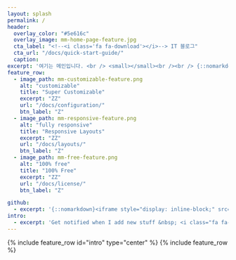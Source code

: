 ```yaml
---
layout: splash
permalink: /
header:
  overlay_color: "#5e616c"
  overlay_image: mm-home-page-feature.jpg
  cta_label: "<!--<i class='fa fa-download'></i>--> IT 블로그"
  cta_url: "/docs/quick-start-guide/"
  caption:
excerpt: '여기는 메인입니다. <br /> <small></small><br /><br /> {::nomarkdown}{:/nomarkdown}'
feature_row:
  - image_path: mm-customizable-feature.png
    alt: "customizable"
    title: "Super Customizable"
    excerpt: "ZZ"
    url: "/docs/configuration/"
    btn_label: "Z"
  - image_path: mm-responsive-feature.png
    alt: "fully responsive"
    title: "Responsive Layouts"
    excerpt: "ZZ"
    url: "/docs/layouts/"
    btn_label: "Z"
  - image_path: mm-free-feature.png
    alt: "100% free"
    title: "100% Free"
    excerpt: "ZZ"
    url: "/docs/license/"
    btn_label: "Z"

github:
  - excerpt: '{::nomarkdown}<iframe style="display: inline-block;" src="https://ghbtns.com/github-btn.html?user=mmistakes&repo=minimal-mistakes&type=star&count=true&size=large" frameborder="0" scrolling="0" width="160px" height="30px"></iframe> <iframe style="display: inline-block;" src="https://ghbtns.com/github-btn.html?user=mmistakes&repo=minimal-mistakes&type=fork&count=true&size=large" frameborder="0" scrolling="0" width="158px" height="30px"></iframe>{:/nomarkdown}'
intro:
  - excerpt: 'Get notified when I add new stuff &nbsp; <i class="fa fa-twitter"></i><!-- @mmistakes](https://twitter.com/mmistakes){: .btn .btn--twitter}-->'
---
```

{% include feature_row id="intro" type="center" %}
{% include feature_row %}
